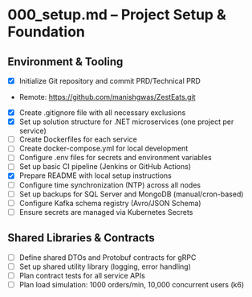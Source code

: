 # 000_setup.md – Project Setup & Foundation


## Environment & Tooling

- [x] Initialize Git repository and commit PRD/Technical PRD
- Remote: https://github.com/manishgwas/ZestEats.git
- [x] Create .gitignore file with all necessary exclusions
- [x] Set up solution structure for .NET microservices (one project per service)
- [ ] Create Dockerfiles for each service
- [ ] Create docker-compose.yml for local development
- [ ] Configure .env files for secrets and environment variables
- [ ] Set up basic CI pipeline (Jenkins or GitHub Actions)
- [x] Prepare README with local setup instructions
- [ ] Configure time synchronization (NTP) across all nodes
- [ ] Set up backups for SQL Server and MongoDB (manual/cron-based)
- [ ] Configure Kafka schema registry (Avro/JSON Schema)
- [ ] Ensure secrets are managed via Kubernetes Secrets

## Shared Libraries & Contracts

- [ ] Define shared DTOs and Protobuf contracts for gRPC
- [ ] Set up shared utility library (logging, error handling)
- [ ] Plan contract tests for all service APIs
- [ ] Plan load simulation: 1000 orders/min, 10,000 concurrent users (k6)
